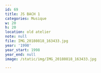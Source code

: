 ```yaml
---
id: 69
title: JS BACH 1
categories: Musique
w: 20
h: 20
location: old atelier
note: null
file: IMG_20180818_163433.jpg
year: '1998'
year_start: 1998
year_end: null
image: /static/img/IMG_20180818_163433.jpg

---
```

